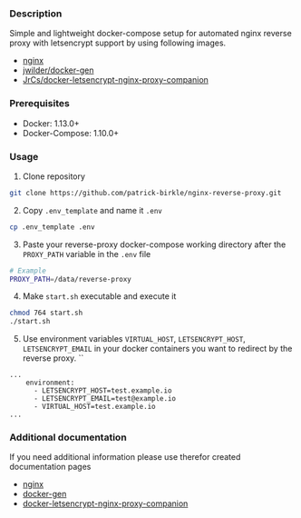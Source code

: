 ### Description
Simple and lightweight docker-compose setup for automated nginx reverse proxy with letsencrypt support by using following images.
* [nginx](https://hub.docker.com/_/nginx)
* [jwilder/docker-gen](https://hub.docker.com/r/jwilder/docker-gen)
* [JrCs/docker-letsencrypt-nginx-proxy-companion](https://hub.docker.com/r/jrcs/letsencrypt-nginx-proxy-companion)

### Prerequisites
- Docker: 1.13.0+
- Docker-Compose: 1.10.0+

### Usage

1. Clone repository
```bash
git clone https://github.com/patrick-birkle/nginx-reverse-proxy.git
```

2. Copy `.env_template` and name it `.env`
```bash
cp .env_template .env
``` 

3. Paste your reverse-proxy docker-compose working directory after the `PROXY_PATH` variable in the `.env` file
```bash
# Example
PROXY_PATH=/data/reverse-proxy
``` 

4. Make `start.sh` executable and execute it
```bash
chmod 764 start.sh
./start.sh
``` 

5. Use environment variables `VIRTUAL_HOST`, `LETSENCRYPT_HOST`, `LETSENCRYPT_EMAIL` in your docker containers you want to redirect by the reverse proxy. ``
```
...
    environment:
      - LETSENCRYPT_HOST=test.example.io
      - LETSENCRYPT_EMAIL=test@example.io
      - VIRTUAL_HOST=test.example.io
...
``` 

### Additional documentation
If you need additional information please use therefor created documentation pages
* [nginx](https://registry.hub.docker.com/_/nginx/)
* [docker-gen](https://github.com/jwilder/docker-gen)
* [docker-letsencrypt-nginx-proxy-companion](https://github.com/JrCs/docker-letsencrypt-nginx-proxy-companion)